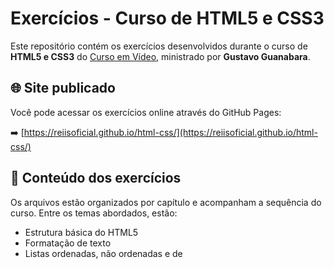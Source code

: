 # Exercícios - Curso de HTML5 e CSS3

Este repositório contém os exercícios desenvolvidos durante o curso de **HTML5 e CSS3** do [Curso em Vídeo](https://www.cursoemvideo.com/), ministrado por **Gustavo Guanabara**.

## 🌐 Site publicado

Você pode acessar os exercícios online através do GitHub Pages:

➡️ [https://reiisoficial.github.io/html-css/](https://reiisoficial.github.io/html-css/)

## 📁 Conteúdo dos exercícios

Os arquivos estão organizados por capítulo e acompanham a sequência do curso. Entre os temas abordados, estão:

- Estrutura básica do HTML5
- Formatação de texto
- Listas ordenadas, não ordenadas e de
